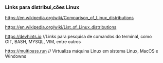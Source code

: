 
### Links para distribui,cões Linux

https://en.wikipedia.org/wiki/Comparison_of_Linux_distributions

https://en.wikipedia.org/wiki/List_of_Linux_distributions

https://devhints.io
//Links para pesquisa de comandos do terminal, como GIT, BASH, MYSQL, VIM, entre outros

https://multipass.run
// Virtualiza máquina Linux em sistema Linux, MacOS e Windowns
